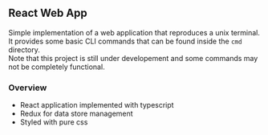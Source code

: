 ## React Web App 
Simple implementation of a web application that reproduces a unix terminal. It provides some basic CLI commands that can be found inside the ``cmd`` directory.  
Note that this project is still under developement and some commands may not be completely functional.

### Overview
- React application implemented with typescript
- Redux for data store management
- Styled with pure css

